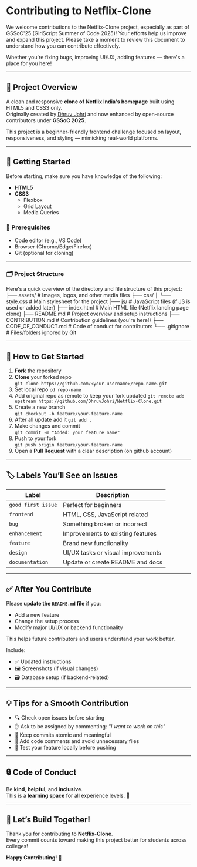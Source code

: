 # Contributing to Netflix-Clone

We welcome contributions to the Netflix-Clone project, especially as part of GSSoC'25 (GirlScript Summer of Code 2025)! Your efforts help us improve and expand this project. Please take a moment to review this document to understand how you can contribute effectively.

Whether you're fixing bugs, improving UI/UX, adding features — there's a place for you here!

---

## 📌 Project Overview

A clean and responsive **clone of Netflix India's homepage** built using HTML5 and CSS3 only.  
Originally created by [Dhruv Johri](https://github.com/dhruvjohri) and now enhanced by open-source contributors under **GSSoC 2025**.

This project is a beginner-friendly frontend challenge focused on layout, responsiveness, and styling — mimicking real-world platforms.

---

## 🚀 Getting Started

Before starting, make sure you have knowledge of the following:
- **HTML5**
- **CSS3**
  - Flexbox
  - Grid Layout
  - Media Queries

### 🧾 Prerequisites
- Code editor (e.g., VS Code)
- Browser (Chrome/Edge/Firefox)
- Git (optional for cloning)

---

### 🗂️ Project Structure

Here's a quick overview of the directory and file structure of this project:
├── assets/ # Images, logos, and other media files
├── css/
│ └── style.css # Main stylesheet for the project
├── js/ # JavaScript files (if JS is used or added later)
├── index.html # Main HTML file (Netflix landing page clone)
├── README.md # Project overview and setup instructions
├── CONTRIBUTION.md # Contribution guidelines (you're here!)
├── CODE_OF_CONDUCT.md # Code of conduct for contributors
└── .gitignore # Files/folders ignored by Git

---

## 🧩 How to Get Started

1. **Fork** the repository
2. **Clone** your forked repo  
   `git clone https://github.com/<your-username>/repo-name.git`
3. Set local repo  `cd repo-name`
4. Add original repo as remote to keep your fork updated `git remote add upstream https://github.com/DhruvJohri/Netflix-Clone.git` 
5. Create a new branch  
   `git checkout -b feature/your-feature-name`
6. After all update add it `git add .`
7. Make changes and commit  
   `git commit -m "Added: your feature name"`
8. Push to your fork  
   `git push origin feature/your-feature-name`
9. Open a **Pull Request** with a clear description (on github account)


---

## 🏷 Labels You’ll See on Issues

| Label             | Description                             |
|------------------|-----------------------------------------|
| `good first issue` | Perfect for beginners                   |
| `frontend`         | HTML, CSS, JavaScript related           |
| `bug`              | Something broken or incorrect           |
| `enhancement`      | Improvements to existing features       |
| `feature`          | Brand new functionality                 |
| `design`           | UI/UX tasks or visual improvements      |
| `documentation`    | Update or create README and docs        |

---

## ✅ After You Contribute

Please **update the `README.md` file** if you:

- Add a new feature  
- Change the setup process  
- Modify major UI/UX or backend functionality  

This helps future contributors and users understand your work better.

Include:

- ✅ Updated instructions  
- 🖼️ Screenshots (if visual changes)  
- 🗃️ Database setup (if backend-related)  

---

## 💡 Tips for a Smooth Contribution

- 🔍 Check open issues before starting  
- ✋ Ask to be assigned by commenting: _"I want to work on this"_  
- 🔗 Keep commits atomic and meaningful  
- 💬 Add code comments and avoid unnecessary files  
- 🧪 Test your feature locally before pushing  

---


## 🔒 Code of Conduct

Be **kind**, **helpful**, and **inclusive**.  
This is a **learning space** for all experience levels. 💙

---

## 🙌 Let’s Build Together!

Thank you for contributing to **Netflix-Clone**.  
Every commit counts toward making this project better for students across colleges!

**Happy Contributing!** 🎉
